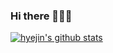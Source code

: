 ### Hi there 🧚🏻‍♀️

<!--
**hj-language/hj-language** is a ✨ _special_ ✨ repository because its `README.md` (this file) appears on your GitHub profile.

Here are some ideas to get you started:

- 🔭 I’m currently working on ...
- 🌱 I’m currently learning ...
- 👯 I’m looking to collaborate on ...
- 🤔 I’m looking for help with ...
- 💬 Ask me about ...
- 📫 How to reach me: ...
- 😄 Pronouns: ...
- ⚡ Fun fact: ...
-->

 [![hyejin's github stats](https://github-readme-stats.vercel.app/api?username=hj-language)](https://github.com/anuraghazra/github-readme-stats)
